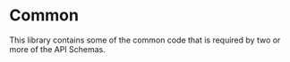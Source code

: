 # Common
This library contains some of the common code that is required by two or more of the API Schemas.